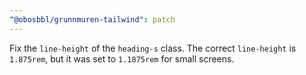 ```yaml
---
"@obosbbl/grunnmuren-tailwind": patch
---
```


Fix the `line-height` of the `heading-s` class. The correct `line-height` is `1.875rem`, but it was set to `1.1875rem` for small screens.
